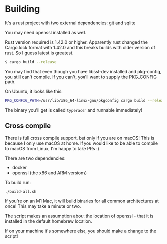# Building

It's a rust project with two external dependencies: git and sqlite

You may need openssl installed as well.

Rust version required is 1.42.0 or higher. Apparently rust changed the
Cargo.lock format with 1.42.0 and this breaks builds with older version of rust.
So I guess latest is greatest.

```bash
$ cargo build --release
```

You may find that even though you have libssl-dev installed and pkg-config, you
still can't compile. If you can't, you'll want to supply the PKG_CONFIG path.

On Ubuntu, it looks like this:

```bash
PKG_CONFIG_PATH=/usr/lib/x86_64-linux-gnu/pkgconfig cargo build --release
```

The binary you'll get is called `typeracer` and runnable immediately!

## Cross compile

There is full cross compile support, but only if you are on macOS! This is
because I only use macOS at home. If you would like to be able to compile to
macOS from Linux, I'm happy to take PRs :)

There are two dependencies:
- docker
- openssl (the x86 and ARM versions)


To build run:

```
./build-all.sh
```

If you're on an M1 Mac, it will build binaries for all common architectures at
once! This may take a minute or two.

The script makes an assumption about the location of openssl - that it is
installed in the default homebrew location.

If on your machine it's somewhere else, you should make a change to the script!
